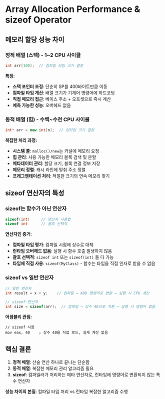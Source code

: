 # Array Allocation Performance & sizeof Operator

## 메모리 할당 성능 차이

### 정적 배열 (스택) - 1~2 CPU 사이클
```cpp
int arr[100];  // 컴파일 타임 크기 결정
```

**특징:**
- **스택 포인터 조정**: 단순히 SP를 400바이트만큼 이동
- **컴파일 타임 계산**: 배열 크기가 기계어 명령어에 하드코딩
- **직접 메모리 접근**: 베이스 주소 + 오프셋으로 즉시 계산
- **예측 가능한 성능**: 오버헤드 없음

### 동적 배열 (힙) - 수백~수천 CPU 사이클
```cpp
int* arr = new int[n];  // 런타임 크기 결정
```

**복잡한 처리 과정:**
- **시스템 콜**: `malloc()/new`는 커널에 메모리 요청
- **힙 관리**: 사용 가능한 메모리 블록 검색 및 분할
- **메타데이터 관리**: 할당 크기, 블록 연결 정보 저장
- **메모리 정렬**: 캐시 라인에 맞춰 주소 정렬
- **프래그멘테이션 처리**: 적절한 크기의 연속 메모리 찾기

## sizeof 연산자의 특성

### sizeof는 함수가 아닌 연산자
```cpp
sizeof(int)     // 연산자 사용법
sizeof int      // 괄호 선택적
```

**연산자인 증거:**
- **컴파일 타임 평가**: 컴파일 시점에 상수로 대체
- **런타임 오버헤드 없음**: 실행 시 함수 호출 발생하지 않음
- **괄호 선택적**: `sizeof int` 또는 `sizeof(int)` 둘 다 가능
- **타입에 직접 사용**: `sizeof(MyClass)` - 함수는 타입을 직접 인자로 받을 수 없음

### sizeof vs 일반 연산자
```cpp
// 일반 연산자
int result = x + y;    // 컴파일 → ADD 명령어로 변환 → 실행 시 CPU 계산

// sizeof 연산자
int size = sizeof(arr);  // 컴파일 → 상수 40으로 치환 → 실행 시 명령어 없음
```

**어셈블리 관점:**
```assembly
// sizeof 사용
mov eax, 40    ; 상수 40을 직접 로드, 실제 계산 없음
```

## 핵심 결론

1. **정적 배열**: 산술 연산 하나로 끝나는 단순함
2. **동적 배열**: 복잡한 메모리 관리 알고리즘 필요
3. **sizeof**: 컴파일러가 처리하는 메타 연산자로, 런타임에 명령어로 변환되지 않는 특수 연산자

**성능 차이의 본질**: 컴파일 타임 처리 vs 런타임 복잡한 알고리즘 수행